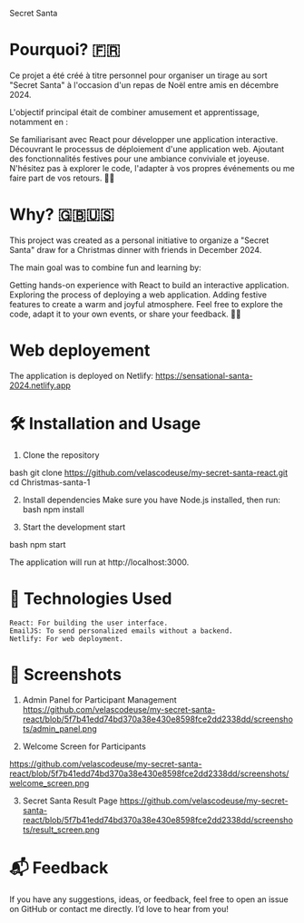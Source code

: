 Secret Santa

# Pourquoi? 🇫🇷
Ce projet a été créé à titre personnel pour organiser un tirage au sort "Secret Santa" à l'occasion d'un repas de Noël entre amis en décembre 2024.

L'objectif principal était de combiner amusement et apprentissage, notamment en :

Se familiarisant avec React pour développer une application interactive.
Découvrant le processus de déploiement d'une application web.
Ajoutant des fonctionnalités festives pour une ambiance conviviale et joyeuse.
N'hésitez pas à explorer le code, l'adapter à vos propres événements ou me faire part de vos retours. 🎄✨
 

 # Why? 🇬🇧🇺🇸

This project was created as a personal initiative to organize a "Secret Santa" draw for a Christmas dinner with friends in December 2024.

The main goal was to combine fun and learning by:

Getting hands-on experience with React to build an interactive application.
Exploring the process of deploying a web application.
Adding festive features to create a warm and joyful atmosphere.
Feel free to explore the code, adapt it to your own events, or share your feedback. 🎄✨




# Web deployement

The application is deployed on Netlify: https://sensational-santa-2024.netlify.app

# 🛠️ Installation and Usage

1. Clone the repository

bash
git clone https://github.com/velascodeuse/my-secret-santa-react.git
cd Christmas-santa-1

2. Install dependencies
Make sure you have Node.js installed, then run:
bash
npm install

3. Start the development start

bash 
npm start

The application will run at http://localhost:3000.

# 🧰 Technologies Used

    React: For building the user interface.
    EmailJS: To send personalized emails without a backend.
    Netlify: For web deployment.

 
 # 📸 Screenshots

1. Admin Panel for Participant Management
https://github.com/velascodeuse/my-secret-santa-react/blob/5f7b41edd74bd370a38e430e8598fce2dd2338dd/screenshots/admin_panel.png

2. Welcome Screen for Participants

https://github.com/velascodeuse/my-secret-santa-react/blob/5f7b41edd74bd370a38e430e8598fce2dd2338dd/screenshots/welcome_screen.png


3. Secret Santa Result Page
https://github.com/velascodeuse/my-secret-santa-react/blob/5f7b41edd74bd370a38e430e8598fce2dd2338dd/screenshots/result_screen.png






# 📬 Feedback

If you have any suggestions, ideas, or feedback, feel free to open an issue on GitHub or contact me directly. I’d love to hear from you!
